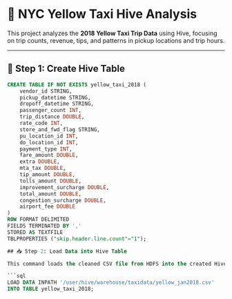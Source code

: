 # 🚕 NYC Yellow Taxi Hive Analysis

This project analyzes the **2018 Yellow Taxi Trip Data** using Hive, focusing on trip counts, revenue, tips, and patterns in pickup locations and trip hours.

---

## 🧱 Step 1: Create Hive Table

```sql
CREATE TABLE IF NOT EXISTS yellow_taxi_2018 (
    vendor_id STRING,
    pickup_datetime STRING,
    dropoff_datetime STRING,
    passenger_count INT,
    trip_distance DOUBLE,
    rate_code INT,
    store_and_fwd_flag STRING,
    pu_location_id INT,
    do_location_id INT,
    payment_type INT,
    fare_amount DOUBLE,
    extra DOUBLE,
    mta_tax DOUBLE,
    tip_amount DOUBLE,
    tolls_amount DOUBLE,
    improvement_surcharge DOUBLE,
    total_amount DOUBLE,
    congestion_surcharge DOUBLE,
    airport_fee DOUBLE
)
ROW FORMAT DELIMITED
FIELDS TERMINATED BY ','
STORED AS TEXTFILE
TBLPROPERTIES ("skip.header.line.count"="1");

## 📥 Step 2: Load Data into Hive Table

This command loads the cleaned CSV file from HDFS into the created Hive table.

```sql
LOAD DATA INPATH '/user/hive/warehouse/taxidata/yellow_jan2018.csv'
INTO TABLE yellow_taxi_2018;
